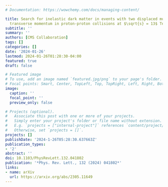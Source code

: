 ```yaml
---
# Documentation: https://wowchemy.com/docs/managing-content/

title: Search for inelastic dark matter in events with two displaced muons and missing
  transverse momentum in proton-proton collisions at $\sqrt{s} = 13$ TeV
subtitle: ''
summary: ''
authors: [CMS Collaboration]
tags: []
categories: []
date: '2024-01-26'
lastmod: 2024-01-26T01:28:30-04:00
featured: true
draft: false

# Featured image
# To use, add an image named `featured.jpg/png` to your page's folder.
# Focal points: Smart, Center, TopLeft, Top, TopRight, Left, Right, BottomLeft, Bottom, BottomRight.
image:
  caption: ''
  focal_point: ''
  preview_only: false

# Projects (optional).
#   Associate this post with one or more of your projects.
#   Simply enter your project's folder or file name without extension.
#   E.g. `projects = ["internal-project"]` references `content/project/deep-learning/index.md`.
#   Otherwise, set `projects = []`.
projects: []
publishDate: '2024-1-26T05:28:30.637663Z'
publication_types:
- '2'
abstract: ''
doi: 10.1103/PhysRevLett.132.041802
publication: '*Phys. Rev. Lett., 132 (2024) 041802*'
links:
- name: arXiv
  url: https://arxiv.org/abs/2305.11649
---
```

